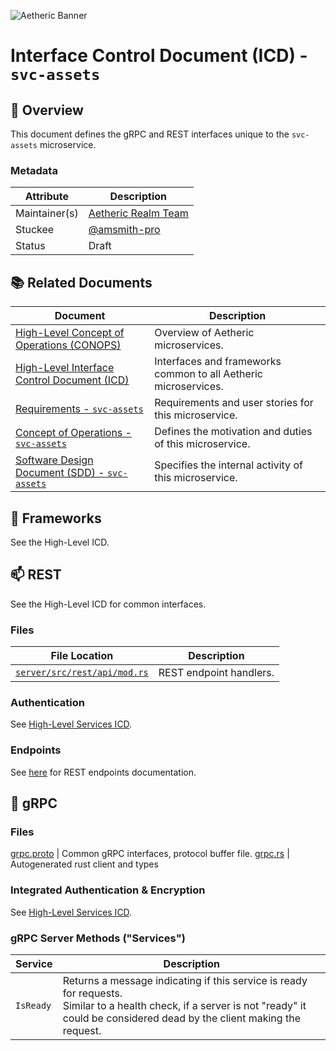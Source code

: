 ![Aetheric Banner](https://github.com/aetheric-oss/.github/raw/main/assets/doc-banner.png)

# Interface Control Document (ICD) - `svc-assets`

## :telescope: Overview

This document defines the gRPC and REST interfaces unique to the `svc-assets`
microservice.

### Metadata

| Attribute     | Description                                                       |
| ------------- |-------------------------------------------------------------------|
| Maintainer(s) | [Aetheric Realm Team](https://github.com/orgs/aetheric-oss/teams/dev-realm) |
| Stuckee       | [@amsmith-pro](https://github.com/amsmith-pro)                        |
| Status        | Draft                                                             |

## :books: Related Documents

Document | Description
--- | ---
[High-Level Concept of Operations (CONOPS)](https://github.com/aetheric-oss/se-services/blob/develop/docs/conops.md) | Overview of Aetheric microservices.
[High-Level Interface Control Document (ICD)](https://github.com/aetheric-oss/se-services/blob/develop/docs/icd.md) | Interfaces and frameworks common to all Aetheric microservices.
[Requirements - `svc-assets`](https://nocodb.aetheric.nl/dashboard/#/nc/view/08f51c89-565d-40b4-984e-9ed75eea1f26) | Requirements and user stories for this microservice.
[Concept of Operations - `svc-assets`](./conops.md) | Defines the motivation and duties of this microservice.
[Software Design Document (SDD) - `svc-assets`](./sdd.md) | Specifies the internal activity of this microservice.

## :hammer: Frameworks

See the High-Level ICD.

## :mailbox: REST

See the High-Level ICD for common interfaces.


### Files

| File Location | Description |
--- | ---
[`server/src/rest/api/mod.rs`](../server/src/rest/api/mod.rs) | REST endpoint handlers.

### Authentication

See [High-Level Services ICD](https://github.com/aetheric-oss/se-services/blob/develop/docs/icd.md).

### Endpoints

See [here](https://arrowair.com/docs/documentation/services/api/rest/develop#tag/svc-assets) for REST endpoints documentation.

## :speech_balloon: gRPC

### Files

[grpc.proto](../proto/grpc.proto) | Common gRPC interfaces, protocol buffer file.
[grpc.rs](../client-grpc/src/grpc.rs) | Autogenerated rust client and types

### Integrated Authentication & Encryption

See [High-Level Services ICD](https://github.com/aetheric-oss/se-services/blob/develop/docs/icd.md).

### gRPC Server Methods ("Services")

| Service | Description |
| ---- | ---- |
| `IsReady` | Returns a message indicating if this service is ready for requests. <br>Similar to a health check, if a server is not "ready" it could be considered dead by the client making the request.
